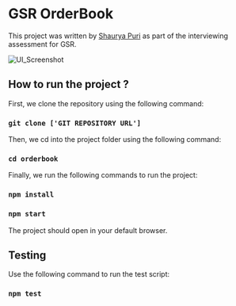 # GSR OrderBook

This project was written by [Shaurya Puri](www.shauryapuri.com) as part of the interviewing assessment for GSR.

![UI_Screenshot](https://imgur.com/YpeQXDj.png)

## How to run the project ?

First, we clone the repository using the following command:

### `git clone ['GIT REPOSITORY URL']`

Then, we cd into the project folder using the following command:

### `cd orderbook`

Finally, we run the following commands to run the project:

### `npm install`
### `npm start`

The project should open in your default browser.

## Testing

Use the following command to run the test script:
### `npm test`
